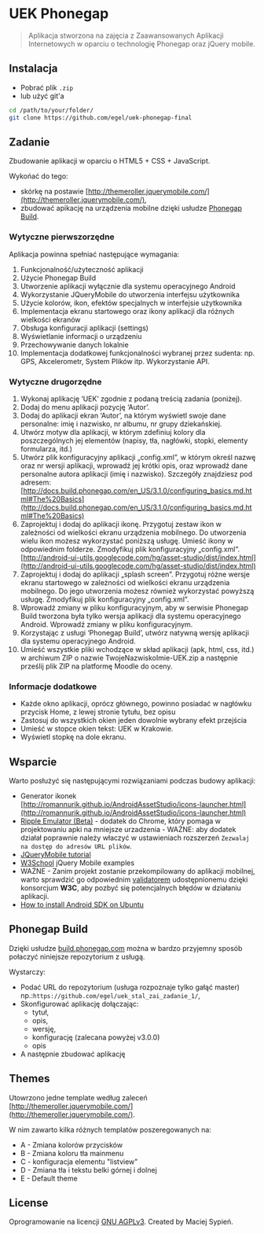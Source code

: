 # UEK Phonegap
> Aplikacja stworzona na zajęcia z Zaawansowanych Aplikacji Internetowych w oparciu o technologię Phonegap oraz jQuery mobile.

## Instalacja

 - Pobrać plik `.zip`
 - lub użyć git'a

```bash
cd /path/to/your/folder/
git clone https://github.com/egel/uek-phonegap-final
```

## Zadanie
Zbudowanie aplikacji w oparciu o HTML5 + CSS + JavaScript.

Wykońać do tego:

  - skórkę na postawie [http://themeroller.jquerymobile.com/](http://themeroller.jquerymobile.com/),
  - zbudować apikację na urządzenia mobilne dzięki usłudze [Phonegap Build](http://build.phonegap.com).


### Wytyczne pierwszorzędne

Aplikacja powinna spełniać następujące wymagania:

  1. Funkcjonalność/użyteczność aplikacji
  2. Użycie Phonegap Build
  3. Utworzenie aplikacji wyłącznie dla systemu operacyjnego Android
  4. Wykorzystanie JQueryMobile do utworzenia interfejsu użytkownika
  5. Użycie kolorów, ikon, efektów specjalnych w interfejsie użytkownika
  6. Implementacja ekranu startowego oraz ikony aplikacji dla różnych wielkości ekranów
  7. Obsługa konfiguracji aplikacji (settings)
  8. Wyświetlanie informacji o urządzeniu
  9. Przechowywanie danych lokalnie
  10. Implementacja dodatkowej funkcjonalności wybranej przez sudenta: np. GPS, Akcelerometr, System Plików itp. Wykorzystanie API.


### Wytyczne drugorzędne

  1. Wykonaj aplikację ‘UEK’ zgodnie z podaną treścią zadania (poniżej).
  2. Dodaj do menu aplikacji pozycję ‘Autor’.
  3. Dodaj do aplikacji ekran ‘Autor’, na którym wyświetl swoje dane personalne: imię i nazwisko, nr albumu, nr grupy dziekańskiej.
  4. Utwórz motyw dla aplikacji, w którym zdefiniuj kolory dla poszczególnych jej elementów (napisy, tła, nagłówki, stopki, elementy formularza, itd.)
  5. Utwórz plik konfiguracyjny aplikacji „config.xml”, w którym określ nazwę oraz nr wersji aplikacji, wprowadź jej krótki opis, oraz wprowadź dane personalne autora aplikacji (imię i nazwisko). Szczegóły znajdziesz pod adresem: [http://docs.build.phonegap.com/en_US/3.1.0/configuring_basics.md.html#The%20Basics](http://docs.build.phonegap.com/en_US/3.1.0/configuring_basics.md.html#The%20Basics)
  6. Zaprojektuj i dodaj do aplikacji ikonę. Przygotuj zestaw ikon w zależności od wielkości ekranu urządzenia mobilnego. Do utworzenia wielu ikon możesz wykorzystać poniższą usługę. Umieść ikony w odpowiednim folderze. Zmodyfikuj plik konfiguracyjny „config.xml”. [http://android-ui-utils.googlecode.com/hg/asset-studio/dist/index.html](http://android-ui-utils.googlecode.com/hg/asset-studio/dist/index.html)
  7. Zaprojektuj i dodaj do aplikacji „splash screen”. Przygotuj różne wersje ekranu startowego w zależności od wielkości ekranu urządzenia mobilnego. Do jego utworzenia możesz również wykorzystać powyższą usługę. Zmodyfikuj plik konfiguracyjny „config.xml”.
  8. Wprowadź zmiany w pliku konfiguracyjnym, aby w serwisie Phonegap Build tworzona była tylko wersja aplikacji dla systemu operacyjnego Android. Wprowadź zmiany w pliku konfiguracyjnym.
  9. Korzystając z usługi ‘Phonegap Build’, utwórz natywną wersję aplikacji dla systemu operacyjnego Android.
  10. Umieść wszystkie pliki wchodzące w skład aplikacji (apk, html, css, itd.) w archiwum ZIP o nazwie TwojeNazwiskoImie-UEK.zip a następnie prześlij plik ZIP na platformę Moodle do oceny.

### Informacje dodatkowe

  - Każde okno aplikacji, oprócz głównego, powinno posiadać w nagłówku przycisk Home, z lewej stronie tytułu, bez opisu
  - Zastosuj do wszystkich okien jeden dowolnie wybrany efekt przejścia
  - Umieść w stopce okien tekst: UEK w Krakowie.
  - Wyświetl stopkę na dole ekranu.


## Wsparcie
Warto posłużyć się następującymi rozwiązaniami podczas budowy aplikacji:

  - Generator ikonek [http://romannurik.github.io/AndroidAssetStudio/icons-launcher.html](http://romannurik.github.io/AndroidAssetStudio/icons-launcher.html)
  - [Ripple Emulator (Beta)](https://chrome.google.com/webstore/detail/ripple-emulator-beta/geelfhphabnejjhdalkjhgipohgpdnoc) - dodatek do Chrome, który pomaga w projektowaniu apki na mniejsze urzadzenia - WAŻNE: aby dodatek działał poprawnie należy właczyć w ustawieniach rozszerzeń `Zezwalaj na dostęp do adresów URL plików`.
  - [JQueryMobile tutorial](http://www.w3schools.com/jquerymobile/default.asp)
  - [W3School](http://www.w3schools.com/jquerymobile/jquerymobile_examples.asp) jQuery Mobile examples
  - WAŻNE - Zanim projekt zostanie przekompilowany do aplikacji mobilnej, warto sprawdzić go odpowiednim [validatorem](http://validator.w3.org/#validate_by_input) udostępnionemu dzięki konsorcjum **W3C**, aby pozbyć się potencjalnych błędów w działaniu aplikacji.
  - [How to install Android SDK on Ubuntu](http://askubuntu.com/questions/318246/complete-installation-guide-for-android-sdk-adt-bundle-on-ubuntu)


## Phonegap Build

Dzięki usłudze [build.phonegap.com](http://build.phonegap.com) można w bardzo przyjemny sposób połaczyć niniejsze repozytorium z usługą.

Wystarczy:

  - Podać URL do repozytorium (usługa rozpoznaje tylko gałąć master) np.:`https://github.com/egel/uek_stal_zai_zadanie_1/`,
  - Skonfigurować aplikację dołączając:
    - tytuł,
    - opis,
    - wersję,
    - konfigurację (zalecana powyżej v3.0.0)
    - opis
  - A następnie zbudować aplikację

## Themes
Utowrzono jedne template według zaleceń [http://themeroller.jquerymobile.com/](http://themeroller.jquerymobile.com/).

W nim zawarto kilka różnych templatów poszeregowanych na:

  - A - Zmiana kolorów przycisków
  - B - Zmiana koloru tła mainmenu
  - C - konfiguracja elementu "listview"
  - D - Zmiana tła i tekstu belki górnej i dolnej
  - E - Default theme

## License
Oprogramowanie na licencji [GNU AGPLv3](http://www.gnu.org/licenses/agpl-3.0.html). Created by Maciej Sypień.
